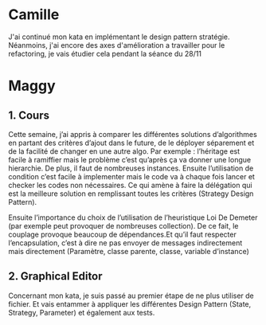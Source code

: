 # Camille

J'ai continué mon kata en implémentant le design pattern stratégie. Néanmoins, j'ai encore des axes d'amélioration a travailler pour le refactoring, je vais étudier cela pendant la séance du 28/11

# Maggy

## 1. Cours

Cette semaine, j’ai appris à comparer les différentes solutions d’algorithmes en partant des critères d’ajout dans le future, de le déployer séparement et de la facilité de changer en une autre algo.
Par exemple : l’héritage est facile à ramiffier mais le problème c’est qu’après ça va donner une longue hierarchie. De plus, il faut de nombreuses instances. Ensuite l’utilisation de condition c’est facile à implementer mais le code va à chaque fois lancer et checker les codes non nécessaires. Ce qui amène à faire la délégation qui est la meilleure solution en remplissant toutes les critères (Strategy Design Pattern).

Ensuite l’importance du choix de l’utilisation de l’heuristique Loi De Demeter (par exemple peut provoquer de nombreuses collection). De ce fait, le couplage provoque beaucoup de dépendances.Et qu’il faut respecter l’encapsulation, c’est à dire ne pas envoyer de messages indirectement mais directement (Paramètre, classe parente, classe, variable d’instance)

## 2. Graphical Editor

Concernant mon kata, je suis passé au premier étape de ne plus utiliser de fichier. Et vais entammer à appliquer les différentes Design Pattern (State, Strategy, Parameter) et également aux tests.
